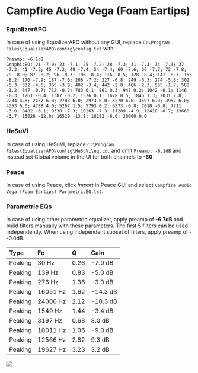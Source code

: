 # Campfire Audio Vega (Foam Eartips)

### EqualizerAPO
In case of using EqualizerAPO without any GUI, replace `C:\Program Files\EqualizerAPO\config\config.txt`
with:
```
Preamp: -6.1dB
GraphicEQ: 21 -7.0; 23 -7.1; 25 -7.2; 28 -7.3; 31 -7.3; 34 -7.3; 37 -7.3; 41 -7.3; 45 -7.3; 49 -7.4; 54 -7.4; 60 -7.6; 66 -7.7; 72 -7.8; 79 -8.0; 87 -8.2; 96 -8.3; 106 -8.4; 116 -8.5; 128 -8.4; 141 -8.3; 155 -8.2; 170 -7.9; 187 -7.6; 206 -7.2; 227 -6.8; 249 -6.3; 274 -5.8; 302 -5.3; 332 -4.6; 365 -3.9; 402 -3.4; 442 -2.8; 486 -2.3; 535 -1.7; 588 -1.2; 647 -0.7; 712 -0.2; 783 0.1; 861 0.3; 947 0.2; 1042 -0.1; 1146 -0.3; 1261 -0.4; 1387 -0.2; 1526 0.1; 1678 0.5; 1846 1.3; 2031 2.8; 2234 4.8; 2457 6.0; 2703 6.0; 2973 6.0; 3270 6.0; 3597 6.0; 3957 6.0; 4353 6.0; 4788 4.0; 5267 1.5; 5793 0.2; 6373 -0.8; 7010 -0.8; 7711 -3.0; 8482 -6.1; 9330 -7.3; 10263 -7.3; 11289 -4.9; 12418 -0.7; 13660 -3.7; 15026 -12.0; 16529 -13.1; 18182 -6.0; 20000 0.0
```

### HeSuVi
In case of using HeSuVi, replace `C:\Program Files\EqualizerAPO\config\HeSuVi\eq.txt` and omit `Preamp:
-6.1dB` and instead set Global volume in the UI for both channels to **-60**

### Peace
In case of using Peace, click *Import* in Peace GUI and select `Campfire Audio Vega (Foam Eartips) ParametricEQ.txt`.

### Parametric EQs
In case of using other parametric equalizer, apply preamp of **-6.7dB** and build filters manually
with these parameters. The first 5 filters can be used independently.
When using independent subset of filters, apply preamp of --0.0dB.

| Type    | Fc       |    Q | Gain     |
|:--------|:---------|:-----|:---------|
| Peaking | 30 Hz    | 0.26 | -7.0 dB  |
| Peaking | 139 Hz   | 0.83 | -5.0 dB  |
| Peaking | 276 Hz   | 1.36 | -3.0 dB  |
| Peaking | 16051 Hz | 1.62 | -14.3 dB |
| Peaking | 24000 Hz | 2.12 | -10.3 dB |
| Peaking | 1549 Hz  | 1.44 | -3.4 dB  |
| Peaking | 3197 Hz  | 0.68 | 8.0 dB   |
| Peaking | 10011 Hz | 1.06 | -9.0 dB  |
| Peaking | 12566 Hz | 2.82 | 9.3 dB   |
| Peaking | 19627 Hz | 3.23 | 3.2 dB   |

![](https://raw.githubusercontent.com/jaakkopasanen/AutoEq/master/results/oratory1990/harman_in-ear_2017-1/Campfire%20Audio%20Vega%20(Foam%20Eartips)/Campfire%20Audio%20Vega%20(Foam%20Eartips).png)